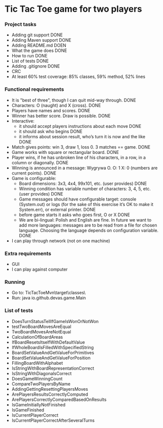 # Tic Tac Toe game for two players

### Project tasks
- Adding git support DONE
- Adding Maven support DONE
- Adding README.md DOEN
- What the game does DONE
- How to run DONE
- List of tests DONE
- Adding .gitignore DONE
- CRC
- At least 60% test coverage: 85% classes, 59% method, 52% lines

### Functional requirements
- It is "best of three", though I can quit mid-way through. DONE
- Characters: O (naught) and X (cross). DONE
- Players have names and scores. DONE
- Winner has better score. Draw is possible. DONE
- Interactive:
    - it should accept players instructions about each move DONE
    - it should ask who begins DONE
    - it informs about session result, who’s turn it is now and the like DONE
- Match gives points: win 3, draw 1, loss 0. 3 matches == game. DONE
- Game works with square or rectangular board. DONE
- Player wins, if he has unbroken line of his characters, in a row, in a column or diagonally. DONE
- Winning is announced in a message: Wygrywa O. O: 1 X: 0 (numbers are current points). DONE
- Game is configurable:
    - Board dimensions: 3x3, 4x4, 99x101, etc. (user provides) DONE
    - Winning condition has variable number of characters: 3, 4, 5, etc. (user provides) DONE
    - Game messages should have configurable target: console (System.out) or logs (for the sake of this exercise it’s OK to make it System.err), or external printer. DONE
    - before game starts it asks who goes first, O or X DONE
    - We are bi-lingual: Polish and English are fine. In future we want to add more languages: messages are to be read from a file for chosen language. Choosing the language depends on configuration variable. DONE
- I can play through network (not on one machine)

### Extra requirements
- GUI
- I can play against computer

### Running
- Go to: TicTacToeMvn\target\classes\
- Run: java io.github.devas.game.Main

### List of tests
- DoesTurnStatusTellIfGameIsWonOrNotWon
- testTwoBoardMovesAreEqual
- TwoBoardMovesAreNotEqual
- CalculationOfBoardAreas
- IfBoardResetsItselfWithDefaultValue
- IfWholeBoardIsFilledWithSpecifiedString
- BoardSetValueAndGetValueForPrimitives
- BoardSetValueAndGetValueForPosition
- FillingBoardWithAlphabet
- IsStringWithBoardRepresentationCorrect
- IsStringWithDiagonalsCorrect
- DoesGameWinningCount
- CompareTwoPlayersByName
- AddingGettingResettingPlayersMoves
- ArePlayersResultsCorrectlyComputed
- ArePlayersCorrectlyComparedBasedOnResults
- IsGameInitiallyNotFinished
- IsGameFinished
- IsCurrentPlayerCorrect
- IsCurrentPlayerCorrectAfterSeveralTurns
